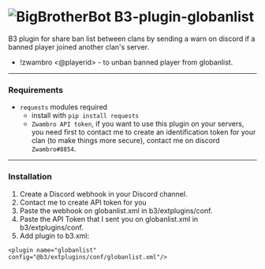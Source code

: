 # ![BigBrotherBot](http://i.imgur.com/7sljo4G.png) B3-plugin-globanlist
 B3 plugin for share ban list between clans by sending a warn on discord if a banned player joined another clan's server.

- !zwambro &lt;@playerid&gt; - to unban banned player from globanlist.

---------
### Requirements
- `requests` modules required
  - install with `pip install requests`
  - `Zwambro API token`, if you want to use this plugin on your servers, you need first to contact me to create an identification token for your clan (to make things more secure), contact me on discord `Zwambro#8854`.
---------
### Installation

1. Create a Discord webhook in your Discord channel.
2. Contact me to create API token for you
3. Paste the webhook on globanlist.xml in b3/extplugins/conf.
4. Paste the API Token that I sent you on globanlist.xml in b3/extplugins/conf.
3. Add plugin to b3.xml: 

`
<plugin name="globanlist" config="@b3/extplugins/conf/globanlist.xml"/>
`